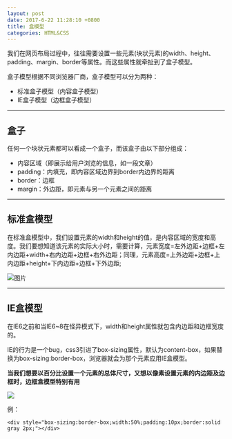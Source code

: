 ```yaml
---
layout: post
date: 2017-6-22 11:28:10 +0800
title: 盒模型
categories: HTML&CSS
---
```

我们在网页布局过程中，往往需要设置一些元素(块状元素)的width、height、padding、margin、border等属性。而这些属性就牵扯到了盒子模型。

盒子模型根据不同浏览器厂商，盒子模型可以分为两种：

* 标准盒子模型（内容盒子模型）
* IE盒子模型（边框盒子模型）

***
## 盒子

任何一个块状元素都可以看成一个盒子，而该盒子由以下部分组成：

* 内容区域（即展示给用户浏览的信息，如一段文章）
* padding：内填充，即内容区域边界到border内边界的距离
* border：边框
* margin：外边距，即元素与另一个元素之间的距离

***
## 标准盒模型

在标准盒模型中，我们设置元素的width和height的值，是内容区域的宽度和高度。我们要想知道该元素的实际大小时，需要计算，元素宽度=左外边距+边框+左内边距+width+右内边距+边框+右外边距；同理，元素高度=上外边距+边框+上内边距+height+下内边距+边框+下外边距;

![图片]({{site.url}}/assets/images/content-box.jpg)

***
## IE盒模型

在IE6之前和当IE6~8在怪异模式下，width和height属性就包含内边距和边框宽度的。

IE的行为是一个bug，css3引进了box-sizing属性，默认为content-box，如果替换为box-sizing:border-box，浏览器就会为那个元素应用IE盒模型。

**当我们想要以百分比设置一个元素的总体尺寸，又想以像素设置元素的内边距及边框时，边框盒模型特别有用**

![]({{site.url}}/assets/images/ie-box.jpg)

例：

	<div style="box-sizing:border-box;width:50%;padding:10px;border:solid gray 2px;"></div>
